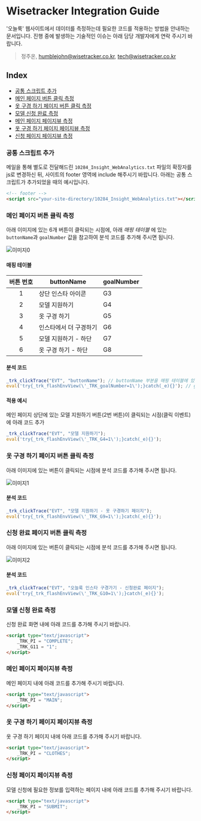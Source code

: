 # Wisetracker Integration Guide
'오늘룩' 웹사이트에서 데이터를 측정하는데 필요한 코드를 적용하는 방법을 안내하는 문서입니다. 진행 중에 발생하는 기술적인 이슈는 아래 담당 개발자에게 연락 주시기 바랍니다.

> 정주온, humblejohn@wisetracker.co.kr, tech@wisetracker.co.kr



## Index

* [공통 스크립트 추가](./oneulook_web_20210222.md#공통-스크립트-추가)
* [메인 페이지 버튼 클릭 측정](./oneulook_web_20210222.md#메인-페이지-버튼-클릭-측정)
* [옷 구경 하기 페이지 버튼 클릭 측정](./oneulook_web_20210222.md#옷-구경-하기-페이지-버튼-클릭-측정)
* [모델 신청 완료 측정](./oneulook_web_20210222.md#모델-신청-완료-측정)
* [메인 페이지 페이지뷰 측정](./oneulook_web_20210222.md#메인-페이지-페이지뷰-측정)
* [옷 구경 하기 페이지 페이지뷰 측정](./oneulook_web_20210222.md#옷-구경-하기-페이지-페이지뷰-측정)
* [신청 페이지 페이지뷰 측정](./oneulook_web_20210222.md#신청-페이지-페이지뷰-측정)



### 공통 스크립트 추가

메일을 통해 별도로 전달해드린 `10284_Insight_WebAnalytics.txt` 파일의 확장자를 js로 변경하신 뒤, 사이트의 footer 영역에 include 해주시기 바랍니다. 아래는 공통 스크립트가 추가되었을 때의 예시입니다.

```html
<!-- footer -->
<script src="your-site-directory/10284_Insight_WebAnalytics.txt"></script>
```



### 메인 페이지 버튼 클릭 측정

아래 이미지에 있는 6개 버튼이 클릭되는 시점에, 아래 *매핑 테이블* 에 있는 `buttonName`과 `goalNumber` 값을 참고하여 분석 코드를 추가해 주시면 됩니다.

![이미지0](http://www.wisetracker.co.kr/wp-content/uploads/2021/02/oneulook01.png)



#### 매핑 테이블

| 버튼 번호 | buttonName | goalNumber |
| :---: | --- | --- |
| 1 | 상단 인스타 아이콘 | G3 |
| 2 | 모델 지원하기 | G4 |
| 3 | 옷 구경 하기 | G5 |
| 4 | 인스타에서 더 구경하기 | G6 |
| 5 | 모델 지원하기 - 하단 | G7 |
| 6 | 옷 구경 하기 - 하단 | G8 |



#### 분석 코드

```javascript
_trk_clickTrace("EVT", "buttonName"); // buttonName 부분을 매핑 테이블에 있는 정보로 치환
eval('try{_trk_flashEnvView(\'_TRK_goalNumber=1\');}catch(_e){}'); // goalNumber 부분을 매핑 테이블에 있는 정보로 치환
```



#### 적용 예시

메인 페이지 상단에 있는 모델 지원하기 버튼(2번 버튼)이 클릭되는 시점(클릭 이벤트)에 아래 코드 추가

```javascript
_trk_clickTrace("EVT", "모델 지원하기");
eval('try{_trk_flashEnvView(\'_TRK_G4=1\');}catch(_e){}');
```



### 옷 구경 하기 페이지 버튼 클릭 측정

아래 이미지에 있는 버튼이 클릭되는 시점에 분석 코드를 추가해 주시면 됩니다.

![이미지1](http://www.wisetracker.co.kr/wp-content/uploads/2021/02/oneulook02.png)


#### 분석 코드

```javascript
_trk_clickTrace("EVT", "모델 지원하기 - 옷 구경하기 페이지");
eval('try{_trk_flashEnvView(\'_TRK_G9=1\');}catch(_e){}');
```



### 신청 완료  페이지 버튼 클릭 측정

아래 이미지에 있는 버튼이 클릭되는 시점에 분석 코드를 추가해 주시면 됩니다.

![이미지2](http://www.wisetracker.co.kr/wp-content/uploads/2021/02/oneulook03.png)


#### 분석 코드

```javascript
_trk_clickTrace("EVT", "오늘룩 인스타 구경가기 - 신청완료 페이지");
eval('try{_trk_flashEnvView(\'_TRK_G10=1\');}catch(_e){}');
```



### 모델 신청 완료 측정

신청 완료 화면 내에 아래 코드를 추가해 주시기 바랍니다.

```html
<script type="text/javascript">
	_TRK_PI = "COMPLETE";
	_TRK_G11 = "1";
</script>
```



### 메인 페이지 페이지뷰 측정

메인 페이지 내에 아래 코드를 추가해 주시기 바랍니다.

```html
<script type="text/javascript">
	_TRK_PI = "MAIN";
</script>
```



### 옷 구경 하기 페이지 페이지뷰 측정

옷 구경 하기 페이지 내에 아래 코드를 추가해 주시기 바랍니다.

```html
<script type="text/javascript">
	_TRK_PI = "CLOTHES";
</script>
```



### 신청 페이지 페이지뷰 측정

모델 신청에 필요한 정보를 입력하는 페이지 내에 아래 코드를 추가해 주시기 바랍니다.

```html
<script type="text/javascript">
	_TRK_PI = "SUBMIT";
</script>
```

